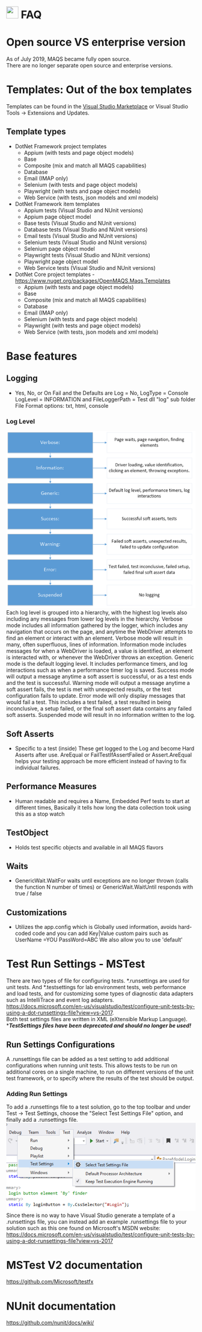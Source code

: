 # <img src="resources/openmaqslogo.ico" height="32" width="32"> FAQ

# Open source VS enterprise version
As of July 2019, MAQS became fully open source.  
There are no longer separate open source and enterprise versions.

# Templates: Out of the box templates
Templates can be found in the [Visual Studio Marketplace](https://marketplace.visualstudio.com/items?itemName=vs-publisher-1465771.MAQSOpenFramework) or  Visual Studio Tools -> Extensions and Updates.

## Template types
- DotNet Framework project templates
   - Appium (with tests and page object models) 
   - Base
   - Composite (mix and match all MAQS capabilities)  
   - Database 
   - Email (IMAP only)  
   - Selenium (with tests and page object models) 
   - Playwright (with tests and page object models) 
   - Web Service (with tests, json models and xml models)  
- DotNet Framework item templates  
   - Appium tests (Visual Studio and NUnit versions)
   - Appium page object model
   - Base tests (Visual Studio and NUnit versions)  
   - Database tests (Visual Studio and NUnit versions)
   - Email tests (Visual Studio and NUnit versions) 
   - Selenium tests (Visual Studio and NUnit versions)
   - Selenium page object model
   - Playwright tests (Visual Studio and NUnit versions)
   - Playwright page object model
   - Web Service tests (Visual Studio and NUnit versions)
- DotNet Core project templates - https://www.nuget.org/packages/OpenMAQS.Maqs.Templates 
   - Appium (with tests and page object models) 
   - Base
   - Composite (mix and match all MAQS capabilities)  
   - Database 
   - Email (IMAP only)  
   - Selenium (with tests and page object models)   
   - Playwright (with tests and page object models)
   - Web Service (with tests, json models and xml models) 


# Base features
## Logging
- Yes, No, or On Fail and the Defaults are  Log = No, LogType = Console LogLevel = INFORMATION and FileLoggerPath = Test dll "log" sub folder    File Format options: txt, html, console
### Log Level
![The levels of logs](resources/logleveldiagram.png)  
Each log level is grouped into a hierarchy, with the highest log levels also including any messages from lower log levels in the hierarchy.
Verbose mode includes all information gathered by the logger, which includes any navigation that occurs on the page, and anytime the WebDriver attempts to find an element or interact with an element. Verbose mode will result in many, often superfluous, lines of information.
Information mode includes messages for when a WebDriver is loaded, a value is identified, an element is interacted with, or whenever the WebDriver throws an exception.
Generic mode is the default logging level. It includes performance timers, and log interactions such as when a performance timer log is saved.
Success mode will output a message anytime a soft assert is successful, or as a test ends and the test is successful.
Warning mode will output a message anytime a soft assert fails, the test is met with unexpected results, or the test configuration fails to update.
Error mode will only display messages that would fail a test. This includes a test failed, a test resulted in being inconclusive, a setup failed, or the final soft assert data contains any failed soft asserts.
Suspended mode will result in no information written to the log. 

## Soft Asserts
- Specific to a test (inside) These get logged to the Log and become Hard Asserts after use. AreEqual or FailTestIfAssertFailed or Assert.AreEqual  helps your testing approach be more efficient instead of having to fix individual failures.

## Performance Measures
- Human readable and requires a Name, Embedded Perf tests to start at different times, Basically it tells how long the data collection took using this as a stop watch

## TestObject
- Holds test specific objects and available in all MAQS flavors

## Waits
- GenericWait.WaitFor waits until exceptions are no longer thrown (calls the function N number of times) or GenericWait.WaitUntil  responds with true / false

## Customizations
- Utilizes the app.config which is Globally used information, avoids hard-coded code and you can add Key|Value custom pairs such as UserName =YOU PassWord=ABC   We also allow you to use 'default' 

# Test Run Settings - MSTest 
There are two types of file for configuring tests. *.runsettings are used for unit tests. And *.testsettings for lab environment tests, web performance and load tests, and for customizing some types of diagnostic data adapters such as IntelliTrace and event log adapters.  
https://docs.microsoft.com/en-us/visualstudio/test/configure-unit-tests-by-using-a-dot-runsettings-file?view=vs-2017.  
Both test settings files are written in XML (eXtensible Markup Language).  
*_**TestSettings files have been deprecated and should no longer be used!**_  


## Run Settings Configurations
A .runsettings file can be added as a test setting to add additional configurations when running unit tests. This allows tests to be run on additional cores on a single machine, to run on different versions of the unit test framework, or to specify where the results of the test should be output.
### Adding Run Settings
To add a .runsettings file to a test solution, go to the top toolbar and under Test → Test Settings, choose the "Select Test Settings File" option, and finally add a .runsettings file.  
![Remote Browser Settings](resources/AddNewTestSettings.png)  
Since there is no way to have Visual Studio generate a template of a .runsettings file, you can instead add an example .runsettings file to your solution such as this one found on Microsoft's MSDN website: https://docs.microsoft.com/en-us/visualstudio/test/configure-unit-tests-by-using-a-dot-runsettings-file?view=vs-2017

# MSTest V2 documentation

https://github.com/Microsoft/testfx

# NUnit documentation

https://github.com/nunit/docs/wiki/